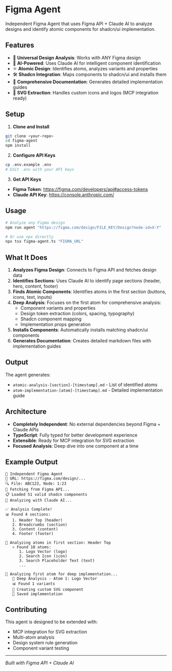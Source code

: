 # Figma Agent

Independent Figma Agent that uses Figma API + Claude AI to analyze designs and identify atomic components for shadcn/ui implementation.

## Features

- 🎨 **Universal Design Analysis**: Works with ANY Figma design
- 🤖 **AI-Powered**: Uses Claude AI for intelligent component identification
- ⚛️ **Atomic Design**: Identifies atoms, analyzes variants and properties
- 🛠️ **Shadcn Integration**: Maps components to shadcn/ui and installs them
- 📝 **Comprehensive Documentation**: Generates detailed implementation guides
- 🔧 **SVG Extraction**: Handles custom icons and logos (MCP integration ready)

## Setup

1. **Clone and Install**
```bash
git clone <your-repo>
cd figma-agent
npm install
```

2. **Configure API Keys**
```bash
cp .env.example .env
# Edit .env with your API keys
```

3. **Get API Keys**
- **Figma Token**: https://figma.com/developers/api#access-tokens
- **Claude API Key**: https://console.anthropic.com/

## Usage

```bash
# Analyze any Figma design
npm run agent "https://figma.com/design/FILE_KEY/Design?node-id=X-Y"

# Or use npx directly
npx tsx figma-agent.ts "FIGMA_URL"
```

## What It Does

1. **Analyzes Figma Design**: Connects to Figma API and fetches design data
2. **Identifies Sections**: Uses Claude AI to identify page sections (header, hero, content, footer)
3. **Finds Atomic Components**: Identifies atoms in the first section (buttons, icons, text, inputs)
4. **Deep Analysis**: Focuses on the first atom for comprehensive analysis:
   - Component variants and properties
   - Design token extraction (colors, spacing, typography)
   - Shadcn component mapping
   - Implementation props generation
5. **Installs Components**: Automatically installs matching shadcn/ui components
6. **Generates Documentation**: Creates detailed markdown files with implementation guides

## Output

The agent generates:
- `atomic-analysis-[section]-[timestamp].md` - List of identified atoms
- `atom-implementation-[atom]-[timestamp].md` - Detailed implementation guide

## Architecture

- **Completely Independent**: No external dependencies beyond Figma + Claude APIs
- **TypeScript**: Fully typed for better development experience
- **Extensible**: Ready for MCP integration for SVG extraction
- **Focused Analysis**: Deep dive into one component at a time

## Example Output

```
🤖 Independent Figma Agent
📄 URL: https://figma.com/design/...
🔍 File: ABC123, Node: 1:23
📡 Fetching from Figma API...
📋 Loaded 51 valid shadcn components
🧠 Analyzing with Claude AI...

✅ Analysis Complete!
📊 Found 4 sections:
   1. Header Top (header)
   2. Breadcrumbs (section)
   3. Content (content)
   4. Footer (footer)

🔬 Analyzing atoms in first section: Header Top
   ⚛️ Found 10 atoms:
      1. Logo Vector (logo)
      2. Search Icon (icon)
      3. Search Placeholder Text (text)
      ...

🔧 Analyzing first atom for deep implementation...
   🧩 Deep Analysis - Atom 1: Logo Vector
   📊 Found 1 variants
   🎨 Creating custom SVG component
   📝 Saved implementation
```

## Contributing

This agent is designed to be extended with:
- MCP integration for SVG extraction
- Multi-atom analysis
- Design system rule generation
- Component variant testing

---
*Built with Figma API + Claude AI*
